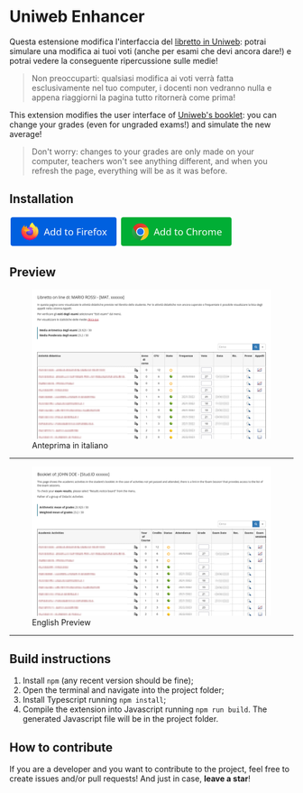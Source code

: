 # Uniweb Enhancer
Questa estensione modifica l'interfaccia del [libretto in Uniweb](https://uniweb.unipd.it/auth/studente/Libretto/LibrettoHome.do): potrai simulare una modifica ai tuoi voti (anche per esami che devi ancora dare!) e potrai vedere la conseguente ripercussione sulle medie!
> Non preoccuparti: qualsiasi modifica ai voti verrà fatta esclusivamente nel tuo computer, i docenti non vedranno nulla e appena riaggiorni la pagina tutto ritornerà come prima!

This extension modifies the user interface of [Uniweb's booklet](https://uniweb.unipd.it/auth/studente/Libretto/LibrettoHome.do): you can change your grades (even for ungraded exams!) and simulate the new average!
> Don't worry: changes to your grades are only made on your computer, teachers won't see anything different, and when you refresh the page, everything will be as it was before.

## Installation
[<img alt="Add to Firefox" height="55" src="img/add_to_firefox.png">](https://github.com/andrea-k9/uniweb-enhancer/releases/download/v1.0.3/uniweb_enhancer-1.0.3.xpi)
[<img alt="Add to Chrome" height="55" src="img/add_to_chrome.png">](https://chromewebstore.google.com/detail/uniweb-enhancer/kbaphknjdlokbmglcnfoibogenldhmoe)

## Preview
<figure>
    <img alt="Anteprima di Uniweb Enhancer" src="img/preview_ita.png">
    <figcaption>Anteprima in italiano</figcaption>
</figure>

---

<figure>
    <img alt="Uniweb Enhancer Preview" src="img/preview_eng.png">
    <figcaption>English Preview</figcaption>
</figure>

---

## Build instructions
1. Install `npm` (any recent version should be fine);
2. Open the terminal and navigate into the project folder;
3. Install Typescript running `npm install`;
4. Compile the extension into Javascript running `npm run build`.
The generated Javascript file will be in the project folder.

## How to contribute
If you are a developer and you want to contribute to the project, feel free to create issues and/or pull requests! And just in case, **leave a star**!